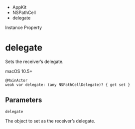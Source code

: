 

- AppKit
- NSPathCell
-  delegate 

Instance Property

# delegate

Sets the receiver’s delegate.

macOS 10.5+

``` source
@MainActor
weak var delegate: (any NSPathCellDelegate)? { get set }
```

## Parameters 

`delegate`  

The object to set as the receiver’s delegate.

